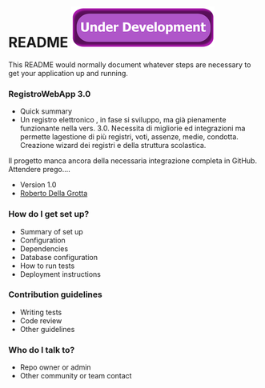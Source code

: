 # README ![under development](https://github.com/rdgmus/Luxemburg/blob/master/images/under%20development.png)


This README would normally document whatever steps are necessary to get your application up and running.

### RegistroWebApp 3.0 ###

* Quick summary
* Un registro elettronico , in fase si sviluppo,
ma già pienamente funzionante nella vers. 3.0.
Necessita di migliorie ed integrazioni ma permette
lagestione di più registri, voti, assenze, medie, condotta.
Creazione wizard dei registri e della struttura scolastica.

Il progetto manca ancora della necessaria integrazione completa
in GitHub. Attendere prego....
* Version 1.0
* [Roberto Della Grotta](https://rdgmus@bitbucket.org/rdgmus/phpregistroscuolanetbeans.git)

### How do I get set up? ###

* Summary of set up
* Configuration
* Dependencies
* Database configuration
* How to run tests
* Deployment instructions

### Contribution guidelines ###

* Writing tests
* Code review
* Other guidelines

### Who do I talk to? ###

* Repo owner or admin
* Other community or team contact
